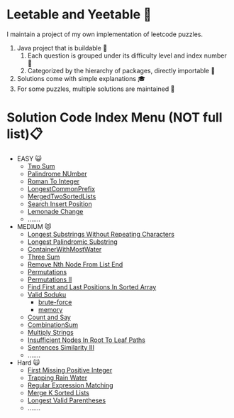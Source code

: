 # Leetable and Yeetable :rocket:
I maintain a project of my own implementation of leetcode puzzles.
1. Java project that is buildable :hammer:
    1. Each question is grouped under its difficulty level and index number :pushpin: 
    2. Categorized by the hierarchy of packages, directly importable :file_folder:
2. Solutions come with simple explanations :mortar_board:
3. For some puzzles, multiple solutions are maintained :bookmark_tabs:

# Solution Code Index Menu (NOT full list):clipboard:
* EASY :smiley_cat:
    * [Two Sum](https://github.com/BruceWilliamChen/LeetCodeYeetCode/blob/main/src/com/bchen/easy/LC01/TwoSum.java)
    * [Palindrome NUmber]()
    * [Roman To Integer]()
    * [LongestCommonPrefix]()
    * [MergedTwoSortedLists]()
    * [Search Insert Position](https://github.com/BruceWilliamChen/LeetCodeYeetCode/blob/main/src/com/bchen/easy/LC35/SearchInsertPosition.java)
    * [Lemonade Change](https://github.com/BruceWilliamChen/LeetCodeYeetCode/blob/main/src/com/bchen/easy/LC860/LemonadeChange.java)
    * .......
* MEDIUM :pouting_cat:
    * [Longest Substrings Without Repeating Characters]()
    * [Longest Palindromic Substring]()
    * [ContainerWithMostWater]()
    * [Three Sum]()
    * [Remove Nth Node From List End]()
    * [Permutations]()
    * [Permutations II]()
    * [Find First and Last Positions In Sorted Array](https://github.com/BruceWilliamChen/LeetCodeYeetCode/blob/main/src/com/bchen/medium/LC34/FindFirstLastPositionElementSortedArray.java)
    * [Valid Soduku](https://github.com/BruceWilliamChen/LeetCodeYeetCode/tree/main/src/com/bchen/medium/LC36)
        * [brute-force](https://github.com/BruceWilliamChen/LeetCodeYeetCode/blob/main/src/com/bchen/medium/LC36/ValidSodukuSolution1.java)
        * [memory](https://github.com/BruceWilliamChen/LeetCodeYeetCode/blob/main/src/com/bchen/medium/LC36/ValidSodukuSolution2.java)
    * [Count and Say](https://github.com/BruceWilliamChen/LeetCodeYeetCode/blob/main/src/com/bchen/medium/LC38/CountAndSay.java)
    * [CombinationSum](https://github.com/BruceWilliamChen/LeetCodeYeetCode/blob/main/src/com/bchen/medium/LC39/CombinationSum.java)
    * [Multiply Strings](https://github.com/BruceWilliamChen/LeetCodeYeetCode/blob/main/src/com/bchen/medium/LC43/MultiplyStrings.java)
    * [Insufficient Nodes In Root To Leaf Paths](https://github.com/BruceWilliamChen/LeetCodeYeetCode/blob/main/src/com/bchen/medium/LC1080/InsufficientNodesInRootToLeafPaths.java)
    * [Sentences Similarity III](https://github.com/BruceWilliamChen/LeetCodeYeetCode/blob/main/src/com/bchen/medium/LC1813/SentenceSimilarityIII.java)
    * .......
* Hard :scream_cat:
    * [First Missing Positive Integer](https://github.com/BruceWilliamChen/LeetCodeYeetCode/blob/main/src/com/bchen/hard/LC41/FirstMissingPositiveInteger.java)
    * [Trapping Rain Water](https://github.com/BruceWilliamChen/LeetCodeYeetCode/blob/main/src/com/bchen/hard/LC42/TrappingRainWater.java)
    * [Regular Expression Matching]()
    * [Merge K Sorted Lists]()
    * [Longest Valid Parentheses]()
    * .......